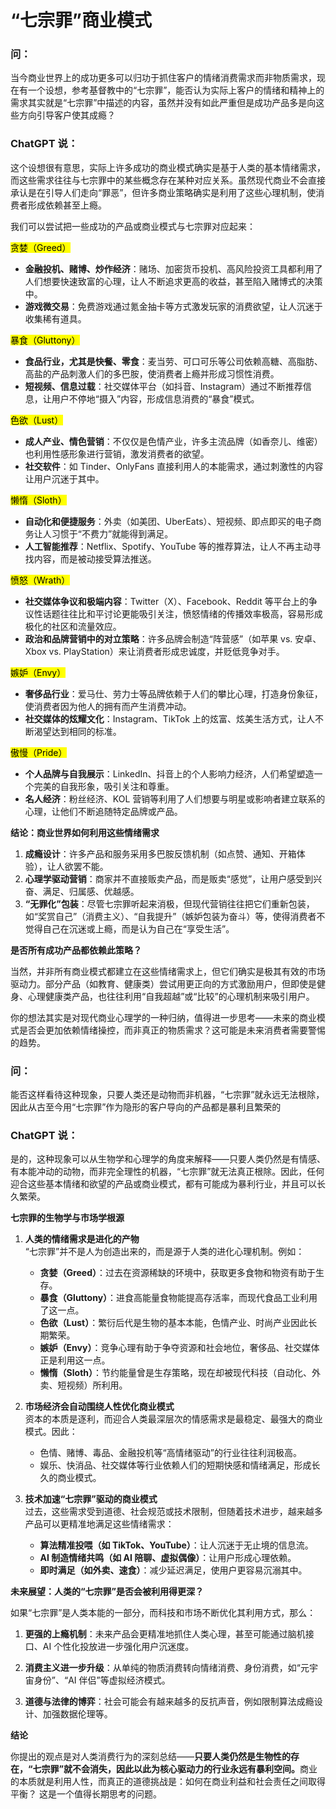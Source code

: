 # “七宗罪”商业模式

### 问：

当今商业世界上的成功更多可以归功于抓住客户的情绪消费需求而非物质需求，现在有一个设想，参考基督教中的“七宗罪”，能否认为实际上客户的情绪和精神上的需求其实就是“七宗罪”中描述的内容，虽然并没有如此严重但是成功产品多是向这些方向引导客户使其成瘾？

### ChatGPT 说：

这个设想很有意思，实际上许多成功的商业模式确实是基于人类的基本情绪需求，而这些需求往往与七宗罪中的某些概念存在某种对应关系。虽然现代商业不会直接承认是在引导人们走向“罪恶”，但许多商业策略确实是利用了这些心理机制，使消费者形成依赖甚至上瘾。

我们可以尝试把一些成功的产品或商业模式与七宗罪对应起来：

<mark>贪婪（Greed）</mark>

+ <strong>金融投机、赌博、炒作经济</strong>：赌场、加密货币投机、高风险投资工具都利用了人们想要快速致富的心理，让人不断追求更高的收益，甚至陷入赌博式的决策中。
+ <strong>游戏微交易</strong>：免费游戏通过氪金抽卡等方式激发玩家的消费欲望，让人沉迷于收集稀有道具。

<mark>暴食（Gluttony）</mark>

+ <strong>食品行业，尤其是快餐、零食</strong>：麦当劳、可口可乐等公司依赖高糖、高脂肪、高盐的产品刺激人们的多巴胺，使消费者上瘾并形成习惯性消费。
+ <strong>短视频、信息过载</strong>：社交媒体平台（如抖音、Instagram）通过不断推荐信息，让用户不停地“摄入”内容，形成信息消费的“暴食”模式。

<mark>色欲（Lust）</mark>

+ <strong>成人产业、情色营销</strong>：不仅仅是色情产业，许多主流品牌（如香奈儿、维密）也利用性感形象进行营销，激发消费者的欲望。
+ <strong>社交软件</strong>：如 Tinder、OnlyFans 直接利用人的本能需求，通过刺激性的内容让用户沉迷于其中。

<mark>懒惰（Sloth）</mark>

+ <strong>自动化和便捷服务</strong>：外卖（如美团、UberEats）、短视频、即点即买的电子商务让人习惯于“不费力”就能得到满足。
+ <strong>人工智能推荐</strong>：Netflix、Spotify、YouTube 等的推荐算法，让人不再主动寻找内容，而是被动接受算法推送。

<mark>愤怒（Wrath）</mark>

+ <strong>社交媒体争议和极端内容</strong>：Twitter（X）、Facebook、Reddit 等平台上的争议性话题往往比和平讨论更能吸引关注，愤怒情绪的传播效率极高，容易形成极化的社区和流量效应。
+ <strong>政治和品牌营销中的对立策略</strong>：许多品牌会制造“阵营感”（如苹果 vs. 安卓、Xbox vs. PlayStation）来让消费者形成忠诚度，并贬低竞争对手。

<mark>嫉妒（Envy）</mark>

+ <strong>奢侈品行业</strong>：爱马仕、劳力士等品牌依赖于人们的攀比心理，打造身份象征，使消费者因为他人的拥有而产生消费冲动。
+ <strong>社交媒体的炫耀文化</strong>：Instagram、TikTok 上的炫富、炫美生活方式，让人不断渴望达到相同的标准。

<mark>傲慢（Pride）</mark>

+ <strong>个人品牌与自我展示</strong>：LinkedIn、抖音上的个人影响力经济，人们希望塑造一个完美的自我形象，吸引关注和尊重。
+ <strong>名人经济</strong>：粉丝经济、KOL 营销等利用了人们想要与明星或影响者建立联系的心理，让他们不断追随特定品牌或产品。

<strong>结论：商业世界如何利用这些情绪需求</strong>

1. <strong>成瘾设计</strong>：许多产品和服务采用多巴胺反馈机制（如点赞、通知、开箱体验），让人欲罢不能。
2. <strong>心理学驱动营销</strong>：商家并不直接贩卖产品，而是贩卖“感觉”，让用户感受到兴奋、满足、归属感、优越感。
3. <strong>“无罪化”包装</strong>：尽管七宗罪听起来消极，但现代营销往往把它们重新包装，如“奖赏自己”（消费主义）、“自我提升”（嫉妒包装为奋斗）等，使得消费者不觉得自己在沉迷或上瘾，而是认为自己在“享受生活”。

<strong>是否所有成功产品都依赖此策略？</strong>

当然，并非所有商业模式都建立在这些情绪需求上，但它们确实是极其有效的市场驱动力。部分产品（如教育、健康类）尝试用更正向的方式激励用户，但即使是健身、心理健康类产品，也往往利用“自我超越”或“比较”的心理机制来吸引用户。

你的想法其实是对现代商业心理学的一种归纳，值得进一步思考——未来的商业模式是否会更加依赖情绪操控，而非真正的物质需求？这可能是未来消费者需要警惕的趋势。

### 问：

能否这样看待这种现象，只要人类还是动物而非机器，“七宗罪”就永远无法根除，因此从古至今用“七宗罪”作为隐形的客户导向的产品都是暴利且繁荣的

### ChatGPT 说：

是的，这种现象可以从生物学和心理学的角度来解释——只要人类仍然是有情感、有本能冲动的动物，而非完全理性的机器，“七宗罪”就无法真正根除。因此，任何迎合这些基本情绪和欲望的产品或商业模式，都有可能成为暴利行业，并且可以长久繁荣。

<strong>七宗罪的生物学与市场学根源</strong>

1. <strong>人类的情绪需求是进化的产物</strong><br>
    “七宗罪”并不是人为创造出来的，而是源于人类的进化心理机制。例如：
    + <strong>贪婪（Greed）</strong>：过去在资源稀缺的环境中，获取更多食物和物资有助于生存。
    + <strong>暴食（Gluttony）</strong>：进食高能量食物能提高存活率，而现代食品工业利用了这一点。
    + <strong>色欲（Lust）</strong>：繁衍后代是生物的基本本能，色情产业、时尚产业因此长期繁荣。
    + <strong>嫉妒（Envy）</strong>：竞争心理有助于争夺资源和社会地位，奢侈品、社交媒体正是利用这一点。
    + <strong>懒惰（Sloth）</strong>：节约能量曾是生存策略，现在却被现代科技（自动化、外卖、短视频）所利用。

2. <strong>市场经济会自动围绕人性优化商业模式</strong><br>
资本的本质是逐利，而迎合人类最深层次的情感需求是最稳定、最强大的商业模式。因此：
    + 色情、赌博、毒品、金融投机等“高情绪驱动”的行业往往利润极高。
    + 娱乐、快消品、社交媒体等行业依赖人们的短期快感和情绪满足，形成长久的商业模式。

3. <strong>技术加速“七宗罪”驱动的商业模式</strong><br>
过去，这些需求受到道德、社会规范或技术限制，但随着技术进步，越来越多产品可以更精准地满足这些情绪需求：
    + <strong>算法精准投喂（如 TikTok、YouTube）</strong>：让人沉迷于无止境的信息流。
    + <strong>AI 制造情绪共鸣（如 AI 陪聊、虚拟偶像）</strong>：让用户形成心理依赖。
    + <strong>即时满足（如外卖、速食）</strong>：减少延迟满足，使用户更容易沉溺其中。

<strong>未来展望：人类的“七宗罪”是否会被利用得更深？</strong>

如果“七宗罪”是人类本能的一部分，而科技和市场不断优化其利用方式，那么：

1. <strong>更强的上瘾机制</strong>：未来产品会更精准地抓住人类心理，甚至可能通过脑机接口、AI 个性化投放进一步强化用户沉迷度。

2. <strong>消费主义进一步升级</strong>：从单纯的物质消费转向情绪消费、身份消费，如“元宇宙身份”、“AI 伴侣”等虚拟经济模式。

3. <strong>道德与法律的博弈</strong>：社会可能会有越来越多的反抗声音，例如限制算法成瘾设计、加强数据伦理等。

<strong>结论</strong>

你提出的观点是对人类消费行为的深刻总结——<strong>只要人类仍然是生物性的存在，“七宗罪”就不会消失，因此以此为核心驱动力的行业永远有暴利空间。</strong>商业的本质就是利用人性，而真正的道德挑战是：如何在商业利益和社会责任之间取得平衡？ 这是一个值得长期思考的问题。
